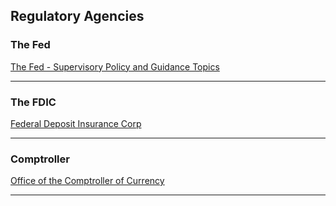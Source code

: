 ## Regulatory Agencies

### The Fed

[The Fed - Supervisory Policy and Guidance Topics](https://www.federalreserve.gov/supervisionreg/topics/operational-resilience.htm)

---     

### The FDIC

[Federal Deposit Insurance Corp](https://www.fdic.gov/)

---

### Comptroller

[Office of the Comptroller of Currency](https://www.occ.treas.gov/)

---

